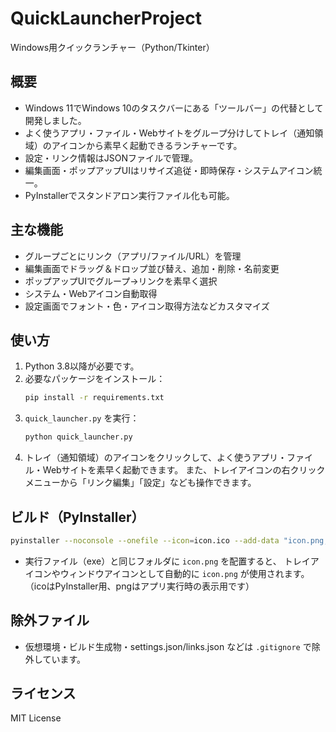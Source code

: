 # QuickLauncherProject

Windows用クイックランチャー（Python/Tkinter）

## 概要

- Windows 11でWindows 10のタスクバーにある「ツールバー」の代替として開発しました。
- よく使うアプリ・ファイル・Webサイトをグループ分けしてトレイ（通知領域）のアイコンから素早く起動できるランチャーです。
- 設定・リンク情報はJSONファイルで管理。
- 編集画面・ポップアップUIはリサイズ追従・即時保存・システムアイコン統一。
- PyInstallerでスタンドアロン実行ファイル化も可能。

## 主な機能

- グループごとにリンク（アプリ/ファイル/URL）を管理
- 編集画面でドラッグ＆ドロップ並び替え、追加・削除・名前変更
- ポップアップUIでグループ→リンクを素早く選択
- システム・Webアイコン自動取得
- 設定画面でフォント・色・アイコン取得方法などカスタマイズ

## 使い方

1. Python 3.8以降が必要です。
2. 必要なパッケージをインストール：
   ```sh
   pip install -r requirements.txt
   ```
3. `quick_launcher.py` を実行：
   ```sh
   python quick_launcher.py
   ```
4. トレイ（通知領域）のアイコンをクリックして、よく使うアプリ・ファイル・Webサイトを素早く起動できます。
   また、トレイアイコンの右クリックメニューから「リンク編集」「設定」なども操作できます。

## ビルド（PyInstaller）

```sh
pyinstaller --noconsole --onefile --icon=icon.ico --add-data "icon.png;." quick_launcher.py
```

- 実行ファイル（exe）と同じフォルダに `icon.png` を配置すると、
  トレイアイコンやウィンドウアイコンとして自動的に `icon.png` が使用されます。
  （icoはPyInstaller用、pngはアプリ実行時の表示用です）

## 除外ファイル

- 仮想環境・ビルド生成物・settings.json/links.json などは `.gitignore` で除外しています。

## ライセンス

MIT License
